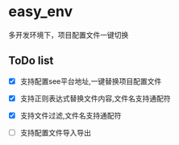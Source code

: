 # easy_env

多开发环境下，项目配置文件一键切换

## ToDo list

- [x] 支持配置see平台地址,一键替换项目配置文件
- [x] 支持正则表达式替换文件内容,文件名支持通配符
- [x] 支持文件过滤,文件名支持通配符
- [ ] 支持配置文件导入导出


